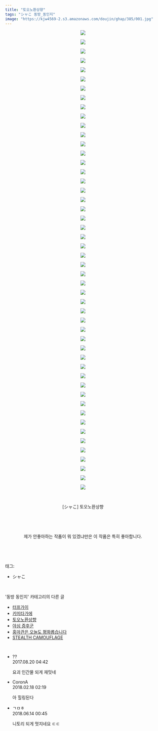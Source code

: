 ```yaml
---
title: "토오노환상향"
tags: "シャこ 동방_동인지"
image: "https://kjw4569-2.s3.amazonaws.com/doujin/ghap/385/001.jpg"
---
```

<div class="article">
<p style="text-align: center; clear: none; float: none;"><img src="{{ site.imgserver9 }}/ghap/385/001.jpg"/></p>
<p style="text-align: center; clear: none; float: none;"><img src="{{ site.imgserver9 }}/ghap/385/002.jpg"/></p>
<p style="text-align: center; clear: none; float: none;"><img src="{{ site.imgserver9 }}/ghap/385/003.jpg"/></p>
<p style="text-align: center; clear: none; float: none;"><img src="{{ site.imgserver9 }}/ghap/385/004.jpg"/></p>
<p style="text-align: center; clear: none; float: none;"><img src="{{ site.imgserver9 }}/ghap/385/005.jpg"/></p>
<p style="text-align: center; clear: none; float: none;"><img src="{{ site.imgserver9 }}/ghap/385/006.jpg"/></p>
<p style="text-align: center; clear: none; float: none;"><img src="{{ site.imgserver9 }}/ghap/385/007.jpg"/></p>
<p style="text-align: center; clear: none; float: none;"><img src="{{ site.imgserver9 }}/ghap/385/008.jpg"/></p>
<p style="text-align: center; clear: none; float: none;"><img src="{{ site.imgserver9 }}/ghap/385/009.jpg"/></p>
<p style="text-align: center; clear: none; float: none;"><img src="{{ site.imgserver9 }}/ghap/385/010.jpg"/></p>
<p style="text-align: center; clear: none; float: none;"><img src="{{ site.imgserver9 }}/ghap/385/011.jpg"/></p>
<p style="text-align: center; clear: none; float: none;"><img src="{{ site.imgserver9 }}/ghap/385/012.jpg"/></p>
<p style="text-align: center; clear: none; float: none;"><img src="{{ site.imgserver9 }}/ghap/385/013.jpg"/></p>
<p style="text-align: center; clear: none; float: none;"><img src="{{ site.imgserver9 }}/ghap/385/014.jpg"/></p>
<p style="text-align: center; clear: none; float: none;"><img src="{{ site.imgserver9 }}/ghap/385/015.jpg"/></p>
<p style="text-align: center; clear: none; float: none;"><img src="{{ site.imgserver9 }}/ghap/385/016.jpg"/></p>
<p style="text-align: center; clear: none; float: none;"><img src="{{ site.imgserver9 }}/ghap/385/017.jpg"/></p>
<p style="text-align: center; clear: none; float: none;"><img src="{{ site.imgserver9 }}/ghap/385/018.jpg"/></p>
<p style="text-align: center; clear: none; float: none;"><img src="{{ site.imgserver9 }}/ghap/385/019.jpg"/></p>
<p style="text-align: center; clear: none; float: none;"><img src="{{ site.imgserver9 }}/ghap/385/020.jpg"/></p>
<p style="text-align: center; clear: none; float: none;"><img src="{{ site.imgserver9 }}/ghap/385/021.jpg"/></p>
<p style="text-align: center; clear: none; float: none;"><img src="{{ site.imgserver9 }}/ghap/385/022.jpg"/></p>
<p style="text-align: center; clear: none; float: none;"><img src="{{ site.imgserver9 }}/ghap/385/023.jpg"/></p>
<p style="text-align: center; clear: none; float: none;"><img src="{{ site.imgserver9 }}/ghap/385/024.jpg"/></p>
<p style="text-align: center; clear: none; float: none;"><img src="{{ site.imgserver9 }}/ghap/385/025.jpg"/></p>
<p style="text-align: center; clear: none; float: none;"><img src="{{ site.imgserver9 }}/ghap/385/026.jpg"/></p>
<p style="text-align: center; clear: none; float: none;"><img src="{{ site.imgserver9 }}/ghap/385/027.jpg"/></p>
<p style="text-align: center; clear: none; float: none;"><img src="{{ site.imgserver9 }}/ghap/385/028.jpg"/></p>
<p style="text-align: center; clear: none; float: none;"><img src="{{ site.imgserver9 }}/ghap/385/029.jpg"/></p>
<p style="text-align: center; clear: none; float: none;"><img src="{{ site.imgserver9 }}/ghap/385/030.jpg"/></p>
<p style="text-align: center; clear: none; float: none;"><img src="{{ site.imgserver9 }}/ghap/385/031.jpg"/></p>
<p style="text-align: center; clear: none; float: none;"><img src="{{ site.imgserver9 }}/ghap/385/032.jpg"/></p>
<p style="text-align: center; clear: none; float: none;"><img src="{{ site.imgserver9 }}/ghap/385/033.jpg"/></p>
<p style="text-align: center; clear: none; float: none;"><img src="{{ site.imgserver9 }}/ghap/385/034.jpg"/></p>
<p style="text-align: center; clear: none; float: none;"><img src="{{ site.imgserver9 }}/ghap/385/035.jpg"/></p>
<p style="text-align: center; clear: none; float: none;"><img src="{{ site.imgserver9 }}/ghap/385/036.jpg"/></p>
<p style="text-align: center; clear: none; float: none;"><img src="{{ site.imgserver9 }}/ghap/385/037.jpg"/></p>
<p style="text-align: center; clear: none; float: none;"><img src="{{ site.imgserver9 }}/ghap/385/038.jpg"/></p>
<p style="text-align: center; clear: none; float: none;"><img src="{{ site.imgserver9 }}/ghap/385/039.jpg"/></p>
<p style="text-align: center; clear: none; float: none;"><img src="{{ site.imgserver9 }}/ghap/385/040.jpg"/></p>
<p style="text-align: center; clear: none; float: none;"><img src="{{ site.imgserver9 }}/ghap/385/041.jpg"/></p>
<p style="text-align: center; clear: none; float: none;"><img src="{{ site.imgserver9 }}/ghap/385/042.jpg"/></p>
<p style="text-align: center; clear: none; float: none;"><img src="{{ site.imgserver9 }}/ghap/385/043.jpg"/></p>
<p style="text-align: center; clear: none; float: none;"><img src="{{ site.imgserver9 }}/ghap/385/044.jpg"/></p>
<p style="text-align: center; clear: none; float: none;"><img src="{{ site.imgserver9 }}/ghap/385/045.jpg"/></p>
<p style="text-align: center; clear: none; float: none;"><img src="{{ site.imgserver9 }}/ghap/385/046.jpg"/></p>
<p style="text-align: center; clear: none; float: none;"><img src="{{ site.imgserver9 }}/ghap/385/047.jpg"/></p>
<p style="text-align: center; clear: none; float: none;"><img src="{{ site.imgserver9 }}/ghap/385/048.jpg"/></p>
<p style="text-align: center; clear: none; float: none;"><img src="{{ site.imgserver9 }}/ghap/385/049.jpg"/></p>
<p style="text-align: center; clear: none; float: none;"><img src="{{ site.imgserver9 }}/ghap/385/050.jpg"/></p>
<p style="text-align: center; clear: none; float: none;"><br/></p>
<p style="text-align: center; clear: none; float: none;">[シャこ] 토오노환상향</p>
<p style="text-align: center; clear: none; float: none;"><br/></p>
<p style="text-align: center; clear: none; float: none;"><br/></p>
<p style="text-align: center; clear: none; float: none;">제가 안좋아하는 작품이 뭐 있겠냐만은 이 작품은 특히 좋아합니다.</p>
<p><br/></p>
</div><br/>
<div class="tagTrail">
<p>태그: </p>
<ul>
<li>シャこ</li>
</ul>
</div><br/>
<div class="another">
<p>'동방 동인지' 카테고리의 다른 글</p>
<ul>
<li><a href="/ghap_387">터프가이</a></li>
<li><a href="/ghap_386">키미타가에</a></li>
<li><a href="/ghap_385">토오노환상향</a></li>
<li><a href="/ghap_384">야심 증후군</a></li>
<li><a href="/ghap_383">홍마관은 오늘도 평화롭습니다</a></li>
<li><a href="/ghap_381">STEALTH CAMOUFLAGE</a></li>
</ul>
</div><br/>
<div class="cb_module cb_fluid">
<div class="cb_wrt cb_profile">
<div class="comment">
<ul>
<li class="cb_thumb_off" id="comment15063959">
<div class="cb_comment_area">
<div class="cb_info_area">
<div class="cb_section">
<span class="cb_nick_name">??</span>
</div>
<div class="cb_section">
<span class="cb_date">2017.08.20 04:42 </span>
</div>
</div>
<div class="cb_dsc_comment">
<p class="cb_dsc">
											요괴 인간물 되게 재밋네
										</p>
</div>
</div></li>
<li class="cb_thumb_off" id="comment15201219">
<div class="cb_comment_area">
<div class="cb_info_area">
<div class="cb_section">
<span class="cb_nick_name">CoronA</span>
</div>
<div class="cb_section">
<span class="cb_date">2018.02.18 02:19 </span>
</div>
</div>
<div class="cb_dsc_comment">
<p class="cb_dsc">
											아 힐링된다
										</p>
</div>
</div></li>
<li class="cb_thumb_off" id="comment15270378">
<div class="cb_comment_area">
<div class="cb_info_area">
<div class="cb_section">
<span class="cb_nick_name">ㄱㅁㅎ</span>
</div>
<div class="cb_section">
<span class="cb_date">2018.06.14 00:45 </span>
</div>
</div>
<div class="cb_dsc_comment">
<p class="cb_dsc">
											니토리 되게 멋지네요 ㄷㄷ
										</p>
</div>
</div></li>
</ul>
</div>
</div><!-- commentList close -->
</div><br/>
